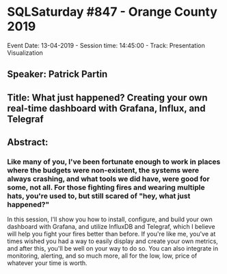 # SQLSaturday #847 - Orange County 2019
Event Date: 13-04-2019 - Session time: 14:45:00 - Track: Presentation  Visualization
## Speaker: Patrick Partin
## Title: What just happened? Creating your own real-time dashboard with Grafana, Influx, and Telegraf
## Abstract:
### Like many of you, I've been fortunate enough to work in places where the budgets were non-existent, the systems were always crashing, and what tools we did have, were good for some, not all.  For those fighting fires and wearing multiple hats, you're used to, but still scared of "hey, what just happened?"    

In this session, I'll show you how to install, configure, and build your own dashboard with Grafana, and utilize InfluxDB and Telegraf, which I believe will help you fight your fires better than before.  If you're like me, you've at times wished you had a way to easily display and create your own metrics, and after this, you'll be well on your way to do so.  You can also integrate in monitoring, alerting, and so much more, all for the low, low, price of whatever your time is worth.
